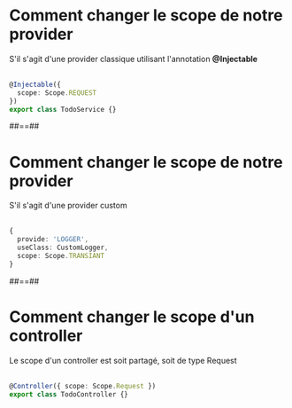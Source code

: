 <!-- .slide: class="with-code inconsolata" -->
# Comment changer le scope de notre provider
S'il s'agit d'une provider classique utilisant l'annotation **@Injectable** <br/><br/>

```typescript
@Injectable({
  scope: Scope.REQUEST  
})
export class TodoService {}
```
<!-- .element: class="big-code" -->

##==##

<!-- .slide: class="with-code inconsolata" -->
# Comment changer le scope de notre provider
S'il s'agit d'une provider custom <br/><br/>

```typescript
{
  provide: 'LOGGER',
  useClass: CustomLogger,
  scope: Scope.TRANSIANT
}
```
<!-- .element: class="big-code"-->

##==##

<!-- .slide: class="with-code inconsolata" -->
# Comment changer le scope d'un controller
Le scope d'un controller est soit partagé, soit de type Request <br/><br/>

```typescript
@Controller({ scope: Scope.Request })
export class TodoController {}
```
<!-- .element: class="big-code" -->

